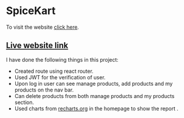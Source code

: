 # SpiceKart

To visit the website [click here](https://spicekart.netlify.app).

## [Live website link](https://spicekart.netlify.app)

I have done the following things in this project:
- Created route using react router.
- Used JWT for the verification of user.
- Upon log in user can see manage products, add products and my products on the nav bar.
- Can delete products from both manage products and my products section. 
- Used charts from [recharts.org](https://recharts.org/) in the homepage to show the report .

